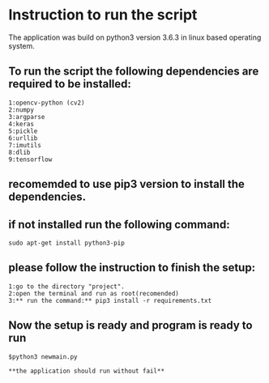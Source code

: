 # Instruction to run the script
The application was build on python3 version 3.6.3 in linux based operating system.

## To run the script the following dependencies are required to be installed:
    1:opencv-python (cv2)
    2:numpy
    3:argparse
    4:keras
    5:pickle
    6:urllib
    7:imutils
    8:dlib
    9:tensorflow


## recomemded to use pip3 version to install the dependencies.
## if not installed run the following command:
    sudo apt-get install python3-pip

## please follow the instruction to finish the setup:

    1:go to the directory "project".
    2:open the terminal and run as root(recomended)
    3:** run the command:** pip3 install -r requirements.txt
    
## Now the setup is ready and program is ready to run

    $python3 newmain.py

    **the application should run without fail**
